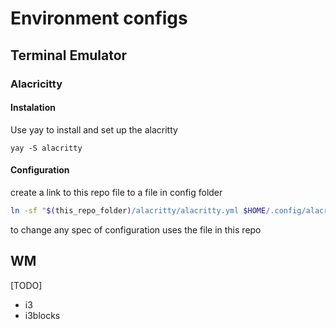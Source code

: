 # Environment configs

## Terminal Emulator

### Alacricitty

#### Instalation

Use yay to install and set up the alacritty

```
yay -S alacritty
```

#### Configuration

create a link to this repo file to a file in config folder

```sh
ln -sf "$(this_repo_folder)/alacritty/alacritty.yml $HOME/.config/alacritty/alacritty.yml"
```

to change any spec of configuration uses the file in this repo

## WM
[TODO]
* i3
* i3blocks


